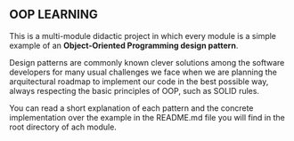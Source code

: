 ## OOP LEARNING

This is a multi-module didactic project in which every module is a simple example of an **Object-Oriented Programming design pattern**.

Design patterns are commonly known clever solutions among the software developers for many usual challenges we face
when we are planning the arquitectural roadmap to implement our code in the best possible way, always respecting the basic
principles of OOP, such as SOLID rules.

You can read a short explanation of each pattern and the concrete implementation over the example in the README.md file
you will find in the root directory of ach module.